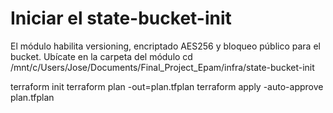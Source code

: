 # Iniciar el state-bucket-init
El módulo habilita versioning, encriptado AES256 y bloqueo público para el bucket.
Ubícate en la carpeta del módulo
cd /mnt/c/Users/Jose/Documents/Final_Project_Epam/infra/state-bucket-init

terraform init
terraform plan  -out=plan.tfplan
terraform apply -auto-approve plan.tfplan

